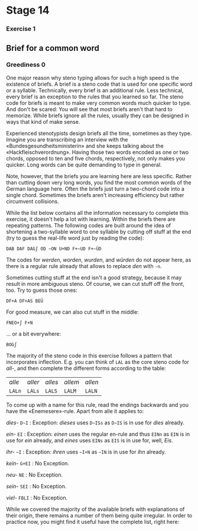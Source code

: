 # Stage 14

### Exercise 1

## Brief for a common word

### Greediness 0

One major reason why steno typing allows for such a high speed is the existence of briefs.
A brief is a steno code that is used for one specific word or a syllable.
Technically, every brief is an additional rule.
Less technical, every brief is an exception to the rules that you learned so far.
The steno code for briefs is meant to make very common words much quicker to type.
And don't be scared:
You will see that most briefs aren't that hard to memorize.
While briefs ignore all the rules, usually they can be designed in ways that kind of make sense.

Experienced stenotypists design briefs all the time, sometimes as they type.
Imagine you are transcribing an interview with the «Bundesgesundheitsministerin»
and she keeps talking about the «Hackfleischverordnung».
Having those two words encoded as one or two chords, opposed to ten and five chords, respectively,
not only makes you quicker.
Long words can be quite demanding to type in general.

Note, however, that the briefs you are learning here are less specific.
Rather than cutting down very long words, you find the most common words of the German language here.
Often the briefs just turn a two-chord code into a single chord.
Sometimes the briefs aren't increasing efficiency but rather circumvent collisions.

While the list below contains all the information necessary to complete this exercise,
it doesn't help a lot with learning.
Within the briefs there are repeating patterns.
The following codes are built around the idea of shortening a two-syllable word to one syllable
by cutting off stuff at the end (try to guess the real-life word just by reading the code):

`DAB DAF DAGʃ OD ~ON U+ND F+~UD F+~ÜD`

The codes for *werden*, *worden*, *wurden*, and *würden* do not appear here,
as there is a regular rule already that allows to replace *den* with `-n`.

Sometimes cutting stuff at the end isn't a good strategy,
because it may result in more ambiguous steno.
Of course, we can cut stuff off the front, too. Try to guess those ones:

`DF+A DF+AS BEÜ`

For good measure, we can also cut stuff in the middle:

`FNEO+ʃ F+N`

... or a bit everywhere:

`BOGʃ`

The majority of the steno code in this exercise follows a pattern that incorporates inflection.
E.g. you can think of `LAL` as the core steno code for *all-*,
and then complete the different forms according to the table:

|        |         |         |         |         |
|-       |-        |-        |-        |-        |
| *alle* | *aller* | *alles* | *allem* | *allen* |
| `LALn` | `LALs`  | `LALS`  | `LALM`  | `LALN`  |

To come up with a name for this rule, read the endings backwards and you have the «Enemesere»-rule.
Apart from alle it applies to:

*dies-* `D~I`
:   Exception: *dieses* uses `D~ISs` as `D~IS` is in use for *dies* already.

*ein-* `EI`
:   Exception: *einen* uses the regular en-rule and thus `EINn` as `EIN` is in use for *ein* already,
    and *eines* uses `EINs` as `EIS` is in use for, well, *Eis*.

*ihr-* `~I`
:   Exception: *ihren* uses `~I+N` as `~IN` is in use for *ihn* already.

*kein-* `G+EI`
:   No Exception.

*neu-* `NE`
:   No Exception.

*sein-* `SEI`
:   No Exception.

*viel-* `FBLI`
:   No Exception.

While we covered the majority of the available briefs with explanations of their origin,
there remains a number of them being quite irregular.
In order to practice now, you might find it useful have the complete list, right here:

<!--separator-->
